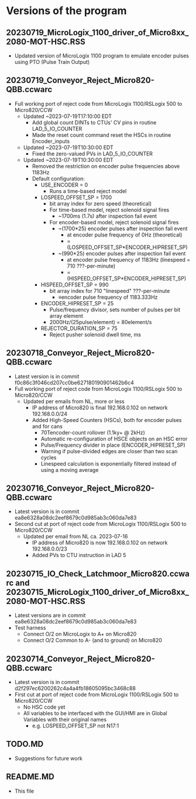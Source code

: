 # Versions of the program

## 20230719_MicroLogix_1100_driver_of_Micro8xx_2080-MOT-HSC.RSS
- Updated version of MicroLogix 1100 program to emulate encoder pulses using PTO (Pulse Train Output)

## 20230719_Conveyor_Reject_Micro820-QBB.ccwarc
- Full working port of reject code from MicroLogix 1100/RSLogix 500 to Micro820/CCW
  - Updated ~2023-07-19T17:10:00 EDT
    - Add global count DINTs to CTUs' CV pins in routine LAD_5_IO_COUNTER
    - Made the reset count command reset the HSCs in routine Encoder_inputs
  - Updated ~2023-07-19T10:30:00 EDT
    - Fixed the zero-valued PVs in LAD_5_IO_COUNTER
  - Updated ~2023-07-19T10:30:00 EDT
    - Removed the restriction on encoder pulse frequencies above 1183Hz
    - Default configuration:
      - USE_ENCODER = 0
        - Runs a time-based reject model
      - LOSPEED_OFFSET_SP = 1700
        - bit array index for zero speed (theoretical)
        - For time-based model, reject solenoid signal fires
          - ~1700ms (1.7s) after inspection fail event
        - For encoder-based model, reject solenoid signal fires
          - ~(1700*25) encoder pulses after inspection fail event
            - at encoder pulse frequency of 0Hz (theoretical)
            - = (LOSPEED_OFFSET_SP*ENCODER_HIPRESET_SP)
          - ~(990*25) encoder pulses after inspection fail event
            - at encoder pulse frequency of 1183Hz (linespeed = 710 ???-per-minute)
            - = (HISPEED_OFFSET_SP*ENCODER_HIPRESET_SP)
      - HISPEED_OFFSET_SP = 990
        - bit array index for 710 "linespeed" ???-per-minute
          - ≡encoder pulse frequency of 1183.333Hz
      - ENCODER_HIPRESET_SP = 25
        - Pulse/frequency divisor, sets number of pulses per bit array element
        - 2000Hz/(25pulse/element) = 80element/s
      - REJECTOR_DURATION_SP = 75
        - Reject pusher solenoid dwell time, ms

## 20230718_Conveyor_Reject_Micro820-QBB.ccwarc
- Latest version is in commit f0c86c3f046cd207cc0be627180190901462b6c4
- Full working port of reject code from MicroLogix 1100/RSLogix 500 to Micro820/CCW
  - Updated per emails from NL, more or less
    - IP address of Micro820 is final 192.168.0.102 on network 192.168.0.0/24
    - Added High-Speed Counters (HSCs), both for encoder pulses and for cans
      - 70Tencoder-count rollover (1.1ky+ @ 2kHz)
      - Automatic re-configuration of HSCE objects on an HSC error
      - Pulse/Frequency divider in place (ENCODER_HIPRESET_SP)
      - Warning if pulse-divided edges are closer than two scan cycles
      - Linespeed calculation is exponentially filtered instead of using a moving average

## 20230716_Conveyor_Reject_Micro820-QBB.ccwarc
- Latest version is in commit ea8e6328a08dc2eef8679c0d985ab3c060da7e83
- Second cut at port of reject code from MicroLogix 1100/RSLogix 500 to Micro820/CCW
  - Updated per email from NL ca. 2023-07-16
    - IP address of Micro820 is now 192.168.0.102 on network 192.168.0.0/23
    - Added PVs to CTU instruction in LAD 5

## 20230715_IO_Check_Latchmoor_Micro820.ccwarc and 20230715_MicroLogix_1100_driver_of_Micro8xx_2080-MOT-HSC.RSS
- Latest versions are in commit ea8e6328a08dc2eef8679c0d985ab3c060da7e83
- Test harness
  - Connect O/2 on MicroLogix to A+ on Micro820
  - Connect O/2 Common to A- (and to ground) on Micro820

## 20230714_Conveyor_Reject_Micro820-QBB.ccwarc
- Latest version is in commit d2f297ec6200262c4a4a4fb18605095bc3468c88
- First cut at port of reject code from MicroLogix 1100/RSLogix 500 to Micro820/CCW
  - No HSC code yet
  - All variables to be interfaced with the GUI/HMI are in Global Variables with their original names
    - e.g. LOSPEED_OFFSET_SP not N17:1

## TODO.MD
- Suggestions for future work

## README.MD
- This file

